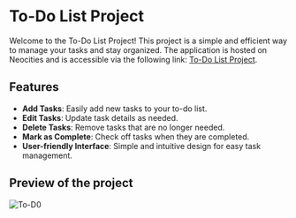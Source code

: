 # To-Do List Project

Welcome to the To-Do List Project! This project is a simple and efficient way to manage your tasks and stay organized. The application is hosted on Neocities and is accessible via the following link: [To-Do List Project](https://roobis.neocities.org/To-Do/indext).

## Features

- **Add Tasks**: Easily add new tasks to your to-do list.
- **Edit Tasks**: Update task details as needed.
- **Delete Tasks**: Remove tasks that are no longer needed.
- **Mark as Complete**: Check off tasks when they are completed.
- **User-friendly Interface**: Simple and intuitive design for easy task management.



## Preview of the project 
![To-D0](https://github.com/user-attachments/assets/163f5e61-820a-491e-b488-4cb5b28dbf03)



